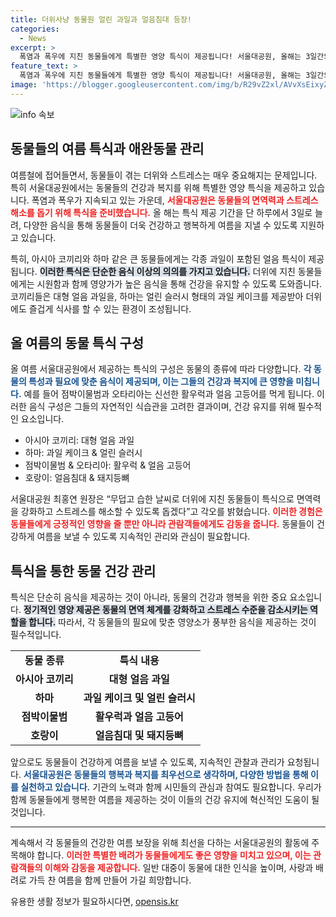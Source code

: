 ```yaml
---
title: 더위사냥 동물원 얼린 과일과 얼음침대 등장!
categories:
  - News
excerpt: >
  폭염과 폭우에 지친 동물들에게 특별한 영양 특식이 제공됩니다! 서울대공원, 올해는 3일간의 특식으로 코끼리 얼음 과일부터 호랑이 돼지등뼈까지 다양한 메뉴가 준비되었습니다. 동물들의 건강을 챙기는 이 특별한 순간을 놓치지 마세요!
feature_text: >
  폭염과 폭우에 지친 동물들에게 특별한 영양 특식이 제공됩니다! 서울대공원, 올해는 3일간의 특식으로 코끼리 얼음 과일부터 호랑이 돼지등뼈까지 다양한 메뉴가 준비되었습니다. 동물들의 건강을 챙기는 이 특별한 순간을 놓치지 마세요!
image: 'https://blogger.googleusercontent.com/img/b/R29vZ2xl/AVvXsEixyZcFfHzMRdzZMjFBmAUKJYCLCGyLL1o632UiGVXcaFdKo_bkvkuCioo0uUKlGfBVcT3P84aROyZIXSBEx3Aw5nCQ3pTgDom1WDC4m8eifvWiAmWEEVb4x6G_l8C0QH225ldMjyaFvpxGEBGNO37VmDTDMHGhJPq73UglMfDca1-0aw/s1600/blogspot.png'
---
```


<p><img src="https://blogger.googleusercontent.com/img/b/R29vZ2xl/AVvXsEixyZcFfHzMRdzZMjFBmAUKJYCLCGyLL1o632UiGVXcaFdKo_bkvkuCioo0uUKlGfBVcT3P84aROyZIXSBEx3Aw5nCQ3pTgDom1WDC4m8eifvWiAmWEEVb4x6G_l8C0QH225ldMjyaFvpxGEBGNO37VmDTDMHGhJPq73UglMfDca1-0aw/s1600/blogspot.png" alt="info 속보" /></p>

<h2 data-ke-size="size26">동물들의 여름 특식과 애완동물 관리</h2>

<p data-ke-size="size16">여름철에 접어들면서, 동물들이 겪는 더위와 스트레스는 매우 중요해지는 문제입니다. 특히 서울대공원에서는 동물들의 건강과 복지를 위해 특별한 영양 특식을 제공하고 있습니다. 폭염과 폭우가 지속되고 있는 가운데, <b><span style="color: #ee2323;">서울대공원은 동물들의 면역력과 스트레스 해소를 돕기 위해 특식을 준비했습니다.</span></b> 올 해는 특식 제공 기간을 단 하루에서 3일로 늘려, 다양한 음식을 통해 동물들이 더욱 건강하고 행복하게 여름을 지낼 수 있도록 지원하고 있습니다.</p>

<p data-ke-size="size16">특히, 아시아 코끼리와 하마 같은 큰 동물들에게는 각종 과일이 포함된 얼음 특식이 제공됩니다. <b><span style="background-color: #21538527;">이러한 특식은 단순한 음식 이상의 의의를 가지고 있습니다.</span></b> 더위에 지친 동물들에게는 시원함과 함께 영양가가 높은 음식을 통해 건강을 유지할 수 있도록 도와줍니다. 코끼리들은 대형 얼음 과일을, 하마는 얼린 슬러시 형태의 과일 케이크를 제공받아 더위에도 즐겁게 식사를 할 수 있는 환경이 조성됩니다.</p>

<h2>올 여름의 동물 특식 구성</h2>

<p data-ke-size="size16">올 여름 서울대공원에서 제공하는 특식의 구성은 동물의 종류에 따라 다양합니다. <b><span style="color: #1a5490;">각 동물의 특성과 필요에 맞춘 음식이 제공되며, 이는 그들의 건강과 복지에 큰 영향을 미칩니다.</span></b> 예를 들어 점박이물범과 오타리아는 신선한 활우럭과 얼음 고등어를 먹게 됩니다. 이러한 음식 구성은 그들의 자연적인 식습관을 고려한 결과이며, 건강 유지를 위해 필수적인 요소입니다.</p>

<ul>
    <li>아시아 코끼리: 대형 얼음 과일</li>
    <li>하마: 과일 케이크 & 얼린 슬러시</li>
    <li>점박이물범 & 오타리아: 활우럭 & 얼음 고등어</li>
    <li>호랑이: 얼음침대 & 돼지등뼈</li>
</ul>

<p data-ke-size="size16">서울대공원 최홍연 원장은 “무덥고 습한 날씨로 더위에 지친 동물들이 특식으로 면역력을 강화하고 스트레스를 해소할 수 있도록 돕겠다”고 각오를 밝혔습니다. <b><span style="color: #ee2323;">이러한 경험은 동물들에게 긍정적인 영향을 줄 뿐만 아니라 관람객들에게도 감동을 줍니다.</span></b> 동물들이 건강하게 여름을 보낼 수 있도록 지속적인 관리와 관심이 필요합니다.</p>

<h2>특식을 통한 동물 건강 관리</h2>

<p data-ke-size="size16">특식은 단순히 음식을 제공하는 것이 아니라, 동물의 건강과 행복을 위한 중요 요소입니다. <b><span style="background-color: #21538527;">정기적인 영양 제공은 동물의 면역 체계를 강화하고 스트레스 수준을 감소시키는 역할을 합니다.</span></b> 따라서, 각 동물들의 필요에 맞춘 영양소가 풍부한 음식을 제공하는 것이 필수적입니다.</p>

<table>
    <tr>
        <td style="text-align: center; height: 17px;"><b>동물 종류</b></td>
        <td style="text-align: center; height: 17px;"><b>특식 내용</b></td>
    </tr>
    <tr>
        <td style="text-align: center; height: 17px;"><b>아시아 코끼리</b></td>
        <td style="text-align: center; height: 17px;"><b>대형 얼음 과일</b></td>
    </tr>
    <tr>
        <td style="text-align: center; height: 17px;"><b>하마</b></td>
        <td style="text-align: center; height: 17px;"><b>과일 케이크 및 얼린 슬러시</b></td>
    </tr>
    <tr>
        <td style="text-align: center; height: 17px;"><b>점박이물범</b></td>
        <td style="text-align: center; height: 17px;"><b>활우럭과 얼음 고등어</b></td>
    </tr>
    <tr>
        <td style="text-align: center; height: 17px;"><b>호랑이</b></td>
        <td style="text-align: center; height: 17px;"><b>얼음침대 및 돼지등뼈</b></td>
    </tr>
</table>

<p data-ke-size="size16">앞으로도 동물들이 건강하게 여름을 보낼 수 있도록, 지속적인 관찰과 관리가 요청됩니다. <b><span style="color: #1a5490;">서울대공원은 동물들의 행복과 복지를 최우선으로 생각하며, 다양한 방법을 통해 이를 실천하고 있습니다.</span></b> 기관의 노력과 함께 시민들의 관심과 참여도 필요합니다. 우리가 함께 동물들에게 행복한 여름을 제공하는 것이 이들의 건강 유지에 혁신적인 도움이 될 것입니다.</p>

<hr>

<p data-ke-size="size16">계속해서 각 동물들의 건강한 여름 보장을 위해 최선을 다하는 서울대공원의 활동에 주목해야 합니다. <b><span style="color: #ee2323;">이러한 특별한 배려가 동물들에게도 좋은 영향을 미치고 있으며, 이는 관람객들의 이해와 감동을 제공합니다.</span></b> 일반 대중이 동물에 대한 인식을 높이며, 사랑과 배려로 가득 찬 여름을 함께 만들어 가길 희망합니다.</p>
유용한 생활 정보가 필요하시다면, <a href="https://opensis.kr" rel="dofollow">opensis.kr</a>


